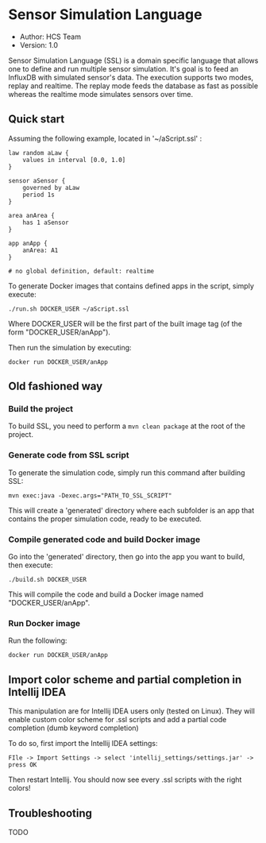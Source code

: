 # Sensor Simulation Language

* Author: HCS Team
* Version: 1.0

Sensor Simulation Language (SSL) is a domain specific language that allows one to define and run multiple sensor simulation.
It's goal is to feed an InfluxDB with simulated sensor's data. The execution supports two modes, replay and realtime.
The replay mode feeds the database as fast as possible whereas the realtime mode simulates sensors over time.

## Quick start

Assuming the following example, located in '~/aScript.ssl' :
```
law random aLaw {
    values in interval [0.0, 1.0]
}

sensor aSensor {
    governed by aLaw
    period 1s
}

area anArea {
    has 1 aSensor
}

app anApp {
    anArea: A1
}

# no global definition, default: realtime
```

To generate Docker images that contains defined apps in the script, simply execute:

```
./run.sh DOCKER_USER ~/aScript.ssl
```

Where DOCKER_USER will be the first part of the built image tag (of the form "DOCKER_USER/anApp").

Then run the simulation by executing:
```
docker run DOCKER_USER/anApp
```

## Old fashioned way

### Build the project

To build SSL, you need to perform a `mvn clean package` at the root of the project.

### Generate code from SSL script

To generate the simulation code, simply run this command after building SSL:

```
mvn exec:java -Dexec.args="PATH_TO_SSL_SCRIPT"
```

This will create a 'generated' directory where each subfolder is an app that contains the proper simulation code, ready to be executed.

### Compile generated code and build Docker image

Go into the 'generated' directory, then go into the app you want to build, then execute:

```
./build.sh DOCKER_USER
```

This will compile the code and build a Docker image named "DOCKER_USER/anApp".

### Run Docker image

Run the following:
```
docker run DOCKER_USER/anApp
```

## Import color scheme and partial completion in Intellij IDEA

This manipulation are for Intellij IDEA users only (tested on Linux). They will enable custom color scheme for .ssl scripts and add a partial code completion (dumb keyword completion)

To do so, first import the Intellij IDEA settings:
```
FIle -> Import Settings -> select 'intellij_settings/settings.jar' -> press OK
```

Then restart Intellij. You should now see every .ssl scripts with the right colors!

## Troubleshooting
TODO